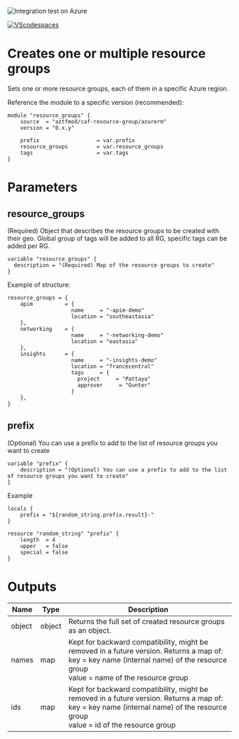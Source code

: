 ![Integration test on Azure](https://github.com/aztfmod/terraform-azurerm-caf-resource-group/workflows/Integration%20test%20on%20Azure/badge.svg?branch=master)

[![VScodespaces](https://img.shields.io/endpoint?url=https%3A%2F%2Faka.ms%2Fvso-badge)](https://online.visualstudio.com/environments/new?name=caf%20resource%20group&repo=aztfmod/terraform-azurerm-caf-resource-group)

# Creates one or multiple resource groups
Sets one or more resource groups, each of them in a specific Azure region.

Reference the module to a specific version (recommended):
```hcl
module "resource_groups" {
    source  = "aztfmod/caf-resource-group/azurerm"
    version = "0.x.y"
    
    prefix                  = var.prefix
    resource_groups         = var.resource_groups
    tags                    = var.tags
}
```

# Parameters

## resource_groups
(Required) Object that describes the resource groups to be created with their geo. 
Global group of tags will be added to all RG, specific tags can be added per RG.

```hcl
variable "resource_groups" {
  description = "(Required) Map of the resource groups to create"
}
```

Example of structure: 
```hcl
resource_groups = {
    apim          = { 
                    name     = "-apim-demo"
                    location = "southeastasia" 
    },
    networking    = {    
                    name     = "-networking-demo"
                    location = "eastasia" 
    },
    insights      = { 
                    name     = "-insights-demo"
                    location = "francecentral" 
                    tags     = {
                      project     = "Pattaya"
                      approver     = "Gunter"
                    }   
    },
}
```

## prefix
(Optional) You can use a prefix to add to the list of resource groups you want to create
```hcl
variable "prefix" {
    description = "(Optional) You can use a prefix to add to the list of resource groups you want to create"
}
```
Example
```hcl
locals {
    prefix = "${random_string.prefix.result}-"
}

resource "random_string" "prefix" {
    length  = 4
    upper   = false
    special = false
}
```

# Outputs
| Name | Type | Description | 
| -- | -- | -- | 
| object | object | Returns the full set of created resource groups as an object. |
| names | map | Kept for backward compatibility, might be removed in a future version. Returns a map of: <br> key   = key name (internal name) of the resource group <br> value = name of the resource group |
| ids | map | Kept for backward compatibility, might be removed in a future version. Returns a map of: <br> key   = key name (internal name) of the resource group <br> value = id of the resource group
